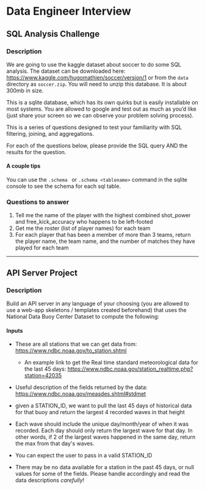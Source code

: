 # Data Engineer Interview

## SQL Analysis Challenge

### Description

We are going to use the kaggle dataset about soccer to do some SQL analysis. The dataset can be downloaded here: https://www.kaggle.com/hugomathien/soccer/version/1 or from the `data` directory as `soccer.zip`. You will need to unzip this database. It is about 300mb in size.

This is a sqlite database, which has its own quirks but is easily installable on most systems. You are allowed to google and test out as much as you’d like (just share your screen so we can observe your problem solving process).

This is a series of questions designed to test your familiarity with SQL filtering, joining, and aggregations.

For each of the questions below, please provide the SQL query AND the results for the question.

#### A couple tips

You can use the `.schema ` or `.schema <tablename>` command in the sqlite console to see the schema for each sql table.

### Questions to answer

1. Tell me the name of the player with the highest combined shot_power and free_kick_accuracy who happens to be left-footed
2. Get me the roster (list of player names) for each team
3. For each player that has been a member of more than 3 teams, return the player name, the team name, and the number of matches they have played for each team

---

## API Server Project

### Description

Build an API server in any language of your choosing (you are allowed to use a web-app skeletons / templates created beforehand) that uses the National Data Buoy Center Dataset to compute the following:

#### Inputs

- These are all stations that we can get data from: https://www.ndbc.noaa.gov/to_station.shtml
    - An example link to get the Real time standard meteorological data for the last 45 days: https://www.ndbc.noaa.gov/station_realtime.php?station=42035
- Useful description of the fields returned by the data: https://www.ndbc.noaa.gov/measdes.shtml#stdmet


- given a STATION_ID, we want to pull the last 45 days of historical data for that buoy and return the largest 4 recorded waves in that height
- Each wave should include the unique day/month/year of when it was recorded. Each day should only return the largest wave for that day. In other words, if 2 of the largest waves happened in the same day, return the max from that day's waves. 
- You can expect the user to pass in a valid STATION_ID
- There may be no data available for a station in the past 45 days, or null values for some of the fields. Please handle accordingly and read the data descriptions _carefully_!
